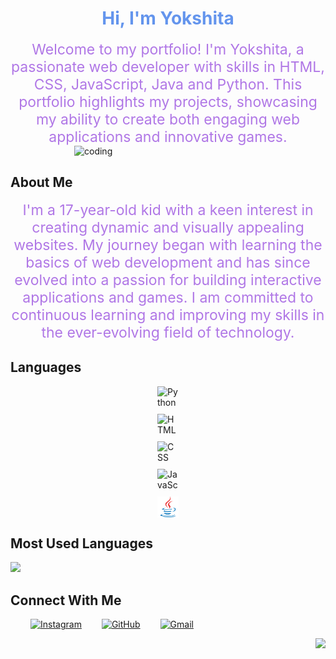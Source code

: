

<div style="text-align: center; color: cornflowerblue;">
    <h1>Hi, I'm Yokshita</h1>
</div>

<div style="text-align: center; font-size: 23px; color: rgb(176, 119, 230);">
    Welcome to my portfolio! I'm Yokshita, a passionate web developer with skills in HTML, CSS, JavaScript, Java and Python. This portfolio highlights my projects, showcasing my ability to create both engaging web applications and innovative games.
</div>

<img src="https://camo.githubusercontent.com/1bccf360b3176699c2311bb48cc462b14bd872cdbc12775a68a2d18c823be833/68747470733a2f2f6d656469612e6c6963646e2e636f6d2f646d732f696d6167652f443536323241514866706a4c32333445436c772f6665656473686172652d736872696e6b5f323034385f313533362f302f313639333931313736373132383f653d3231343734383336343726763d6265746126743d4a325a476f6d66565f4f457a434b35374d48486f475741593863386b6d7a616c7076513635744e38623430" alt="coding" width="300" height="auto" style="display:block; margin:auto;">

## About Me
<div style="font-size: 23px; color: rgb(176, 119, 230); margin-top: 12px; text-align: center;">
    I'm a 17-year-old kid with a keen interest in creating dynamic and visually appealing websites. My journey began with learning the basics of web development and has since evolved into a passion for building interactive applications and games. I am committed to continuous learning and improving my skills in the ever-evolving field of technology.
</div>

## Languages
<div style="display: flex; flex-direction: column; align-items: center;">
    <img src="https://haxe.org/img/platforms/python.png" alt="Python" width="34" height="34" style="margin-bottom: 10px;">
    <img src="https://cdn-icons-png.flaticon.com/256/3128/3128323.png" alt="HTML" width="34" height="34" style="margin-bottom: 10px;">
    <img src="https://upload.wikimedia.org/wikipedia/commons/thumb/6/62/CSS3_logo.svg/2048px-CSS3_logo.svg.png" alt="CSS" width="34" height="34" style="margin-bottom: 10px;">
    <img src="https://upload.wikimedia.org/wikipedia/commons/thumb/9/99/Unofficial_JavaScript_logo_2.svg/1200px-Unofficial_JavaScript_logo_2.svg.png" alt="JavaScript" width="34" height="34" style="margin-bottom: 10px;">
    <img src="https://raw.githubusercontent.com/devicons/devicon/master/icons/java/java-original.svg" alt="Java" width="34" height="34">
</div>

## Most Used Languages
<p align="left">
                <img src="https://github-readme-stats.vercel.app/api/top-langs/?username=yokshita13&amp;theme=gotham&amp;layout=compact" width="35%">
            </p>

## Connect With Me
<div style="display: flex; align-items: center;">
    <a href="https://instagram.com/yokshita_13" style="margin-left: 32px;">
        <img src="https://raw.githubusercontent.com/rahuldkjain/github-profile-readme-generator/master/src/images/icons/Social/instagram.svg" alt="Instagram" width="30" height="40">
    </a>
    <a href="https://github.com/Yokshita13" style="margin-left: 32px;">
        <img src="https://raw.githubusercontent.com/rahuldkjain/github-profile-readme-generator/master/src/images/icons/Social/github.svg" alt="GitHub" width="30" height="40">
    </a>
    <a href="mailto:yokshitajaiswal@gmail.com" style="margin-left: 32px;">
        <img src="https://upload.wikimedia.org/wikipedia/commons/4/4e/Gmail_Icon.png" alt="Gmail" width="30" height="40">
    </a>
</div>

<p align="right">
                <img src="https://github-readme-stats.vercel.app/api/top-langs/?username=yokshita13&amp;theme=gotham&amp;layout=compact" width="15%">
            </p>

